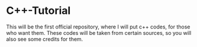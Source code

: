 # C++-Tutorial
This will be the first official repository, where I will put c++ codes, for those who want them. These codes will be taken from certain sources, so you will also see some credits for them.
